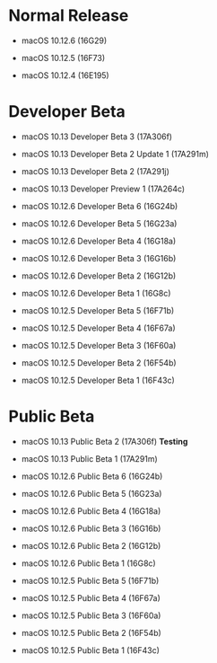 # Normal Release

- macOS 10.12.6 (16G29)

- macOS 10.12.5 (16F73)

- macOS 10.12.4 (16E195)

# Developer Beta

- macOS 10.13 Developer Beta 3 (17A306f)

- macOS 10.13 Developer Beta 2 Update 1 (17A291m)

- macOS 10.13 Developer Beta 2 (17A291j)

- macOS 10.13 Developer Preview 1 (17A264c)

- macOS 10.12.6 Developer Beta 6 (16G24b)

- macOS 10.12.6 Developer Beta 5 (16G23a)

- macOS 10.12.6 Developer Beta 4 (16G18a)

- macOS 10.12.6 Developer Beta 3 (16G16b)

- macOS 10.12.6 Developer Beta 2 (16G12b)

- macOS 10.12.6 Developer Beta 1 (16G8c)

- macOS 10.12.5 Developer Beta 5 (16F71b)

- macOS 10.12.5 Developer Beta 4 (16F67a)

- macOS 10.12.5 Developer Beta 3 (16F60a)

- macOS 10.12.5 Developer Beta 2 (16F54b)

- macOS 10.12.5 Developer Beta 1 (16F43c)

# Public Beta

- macOS 10.13 Public Beta 2 (17A306f) **Testing**

- macOS 10.13 Public Beta 1 (17A291m)

- macOS 10.12.6 Public Beta 6 (16G24b)

- macOS 10.12.6 Public Beta 5 (16G23a)

- macOS 10.12.6 Public Beta 4 (16G18a)

- macOS 10.12.6 Public Beta 3 (16G16b)

- macOS 10.12.6 Public Beta 2 (16G12b)

- macOS 10.12.6 Public Beta 1 (16G8c)

- macOS 10.12.5 Public Beta 5 (16F71b)

- macOS 10.12.5 Public Beta 4 (16F67a)

- macOS 10.12.5 Public Beta 3 (16F60a)

- macOS 10.12.5 Public Beta 2 (16F54b)

- macOS 10.12.5 Public Beta 1 (16F43c)
